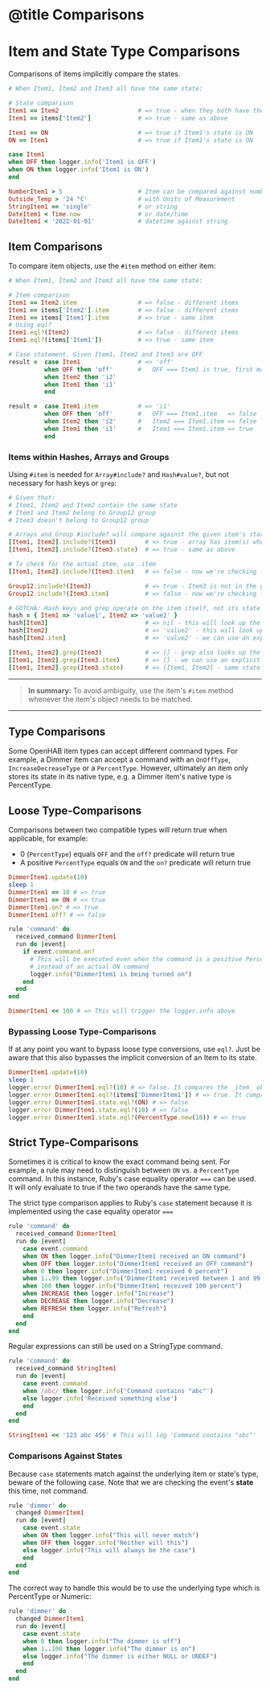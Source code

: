 # @title Comparisons

# Item and State Type Comparisons

Comparisons of items implicitly compare the states. 

```ruby
# When Item1, Item2 and Item3 all have the same state:

# State comparison
Item1 == Item2                      # => true - when they both have the same state
Item1 == items['Item2']             # => true - same as above

Item1 == ON                         # => true if Item1's state is ON
ON == Item1                         # => true if Item1's state is ON

case Item1
when OFF then logger.info('Item1 is OFF')
when ON then logger.info('Item1 is ON')
end

NumberItem1 > 5                     # Item can be compared against numbers
Outside_Temp > '24 °C'              # with Units of Measurement
StringItem1 == 'single'             # or string
DateItem1 < Time.now                # or date/time
DateItem1 < '2022-01-01'            # datetime against string
```

## Item Comparisons

To compare item objects, use the `#item` method on either item:

```ruby
# When Item1, Item2 and Item3 all have the same state:

# Item comparison
Item1 == Item2.item                 # => false - different items
Item1 == items['Item2'].item        # => false - different items
Item1 == items['Item1'].item        # => true - same item
# Using eql?
Item1.eql?(Item2)                   # => false - different items
Item1.eql?(items['Item1'])          # => true - same item

# Case statement. Given Item1, Item2 and Item3 are OFF
result =  case Item1                # => 'off' 
          when OFF then 'off'       #   OFF === Item1 is true, first match
          when Item2 then 'i2'
          when Item1 then 'i1'
          end

result =  case Item1.item           # => 'i1' 
          when OFF then 'off'       #   OFF === Item1.item   => false
          when Item2 then 'i2'      #   Item2 === Item1.item => false
          when Item1 then 'i1'      #   Item1 === Item1.item => true
          end
```

### Items within Hashes, Arrays and Groups

Using `#item` is needed for `Array#include?` and `Hash#value?`, but not necessary for hash keys or `grep`:

```ruby
# Given that:
# Item1, Item2 and Item2 contain the same state
# Item1 and Item2 belong to Group12 group
# Item3 doesn't belong to Group12 group

# Arrays and Group #include? will compare against the given item's state
[Item1, Item2].include?(Item3)        # => true - array has item(s) whose state match Item3's state
[Item1, Item2].include?(Item3.state)  # => true - same as above 

# To check for the actual item, use .item
[Item1, Item2].include?(Item3.item)   # => false - now we're checking for the item object

Group12.include?(Item3)               # => true - Item3 is not in the group but its state matches
Group12.include?(Item3.item)          # => false - now we're checking for the actual item

# GOTCHA: Hash keys and grep operate on the item itself, not its state
hash = { Item1 => 'value1', Item2 => 'value2' }
hash[Item3]                           # => nil - this will look up the item
hash[Item2]                           # => 'value2' - this will look up the item
hash[Item2.item]                      # => 'value2' - we can use an explicit .item

[Item1, Item2].grep(Item3)            # => [] - grep also looks up the item, not the state
[Item1, Item2].grep(Item3.item)       # => [] - we can use an explicit .item 
[Item1, Item2].grep(Item3.state)      # => [Item1, Item2] - same state as Item3's state
```

-----
> **In summary:** To avoid ambiguity, use the item's `#item` method whenever the item's object needs to be matched.

-----


## Type Comparisons

Some OpenHAB item types can accept different command types. For example, a Dimmer item can accept a command 
with an `OnOffType`, `IncreaseDecreaseType` or a `PercentType`. However, ultimately an item only stores its 
state in its native type, e.g. a Dimmer item's native type is PercentType.

## Loose Type-Comparisons

Comparisons between two compatible types will return true when applicable, for example:

- 0 (`PercentType`) equals `OFF` and the `off?` predicate will return true
- A positive `PercentType` equals `ON` and the `on?` predicate will return true

```ruby
DimmerItem1.update(10)
sleep 1
DimmerItem1 == 10 # => true
DimmerItem1 == ON # => true
DimmerItem1.on? # => true
DimmerItem1.off? # => false
```

```ruby
rule 'command' do
  received_command DimmerItem1
  run do |event|
    if event.command.on?
      # This will be executed even when the command is a positive PercentType
      # instead of an actual ON command
      logger.info("DimmerItem1 is being turned on")
    end
  end
end

DimmerItem1 << 100 # => This will trigger the logger.info above
```

### Bypassing Loose Type-Comparisons

If at any point you want to bypass loose type conversions, use `eql?`. Just be aware that this also bypasses the implicit conversion of an Item to its state.

```ruby
DimmerItem1.update(10)
sleep 1
logger.error DimmerItem1.eql?(10) # => false. It compares the _item_ object not its state
logger.error DimmerItem1.eql?(items['DimmerItem1']) # => true. It compares the _item_ object
logger.error DimmerItem1.state.eql?(ON) # => false
logger.error DimmerItem1.state.eql?(10) # => false
logger.error DimmerItem1.state.eql?(PercentType.new(10)) # => true
```

## Strict Type-Comparisons

Sometimes it is critical to know the exact command being sent. For example, a rule may need to distinguish between `ON` vs. a `PercentType` command. In this instance, Ruby's case equality operator `===` can be used. It will only evaluate to true if the two operands have the same type.

The strict type comparison applies to Ruby's `case` statement because it is implemented using the case equality operator `===`

```ruby
rule 'command' do
  received_command DimmerItem1
  run do |event|
    case event.command
    when ON then logger.info("DimmerItem1 received an ON command")
    when OFF then logger.info("DimmerItem1 received an OFF command")
    when 0 then logger.info("DimmerItem1 received 0 percent")
    when 1..99 then logger.info("DimmerItem1 received between 1 and 99 percent")
    when 100 then logger.info("DimmerItem1 received 100 percent")
    when INCREASE then logger.info("Increase")
    when DECREASE then logger.info("Decrease")
    when REFRESH then logger.info("Refresh")
    end
  end
end

```

Regular expressions can still be used on a StringType command.

```ruby
rule 'command' do
  received_command StringItem1
  run do |event|
    case event.command
    when /abc/ then logger.info('Command contains "abc"')
    else logger.info('Received something else')
    end
  end
end

StringItem1 << '123 abc 456' # This will log 'Command contains "abc"'
```

### Comparisons Against States

Because `case` statements match against the underlying item or state's type, beware of the following case. Note that we are checking the event's **state** this time, not command.

```ruby
rule 'dimmer' do
  changed DimmerItem1
  run do |event|
    case event.state
    when ON then logger.info("This will never match")
    when OFF then logger.info("Neither will this")
    else logger.info("This will always be the case")
    end
  end
end
```

The correct way to handle this would be to use the underlying type which is PercentType or Numeric:

```ruby
rule 'dimmer' do
  changed DimmerItem1
  run do |event|
    case event.state
    when 0 then logger.info("The dimmer is off")
    when 1..100 then logger.info("The dimmer is on")
    else logger.info("The dimmer is either NULL or UNDEF")
    end
  end
end
```
